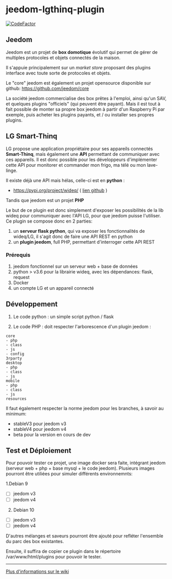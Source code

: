 # jeedom-lgthinq-plugin

[![CodeFactor](https://www.codefactor.io/repository/github/pifou25/jeedom-lgthinq-plugin/badge)](https://www.codefactor.io/repository/github/pifou25/jeedom-lgthinq-plugin)

## Jeedom

Jeedom est un projet de **box domotique** évolutif qui permet de gérer de multiples protocoles
 et objets connectés de la maison.

Il s'appuie principalement sur un *market store* proposant des plugins interface avec toute sorte de protocoles et objets.

Le "core" jeedom est également un projet opensource disponible sur github: 
https://github.com/jeedom/core

La société jeedom commercialise des box prêtes à l'emploi, ainsi qu'un SAV, et quelques plugins "officiels" 
(qui peuvent être payant). Mais il est tout à fait possible de monter sa propre box jeedom à partir 
d'un Raspberry Pi par exemple, puis acheter les plugins payants, et / ou installer ses propres plugins.

## LG Smart-Thinq

LG propose une application propriétaire pour ses appareils connectés **Smart-Thinq**, mais également une **API** permettant 
de communiquer avec ces appareils. Il est donc possible pour les développeurs d'implémenter cette API pour monitorer 
et commander mon frigo, ma télé ou mon lave-linge.

Il existe déjà une API mais hélas, celle-ci est en **python** :

* https://pypi.org/project/wideq/ ( [lien github](https://github.com/sampsyo/wideq) )

Tandis que jeedom est un projet **PHP** 

Le but de ce plugin est donc simplement d'exposer les possibilités de la lib wideq pour communiquer avec l'API LG, 
pour que jeedom puisse l'utiliser. Ce plugin se compose donc en 2 parties:

1. un **serveur flask python**, qui va exposer les fonctionnalités de wideq/LG, il s'agit donc de 
faire une API REST en python
2. un **plugin jeedom**, full PHP, permettant d'interroger cette API REST

### Prérequis

1. jeedom fonctionnel sur un serveur web + base de données
2. python > v3.6 pour la librairie wideq, avec les dépendances: flask, request
3. Docker
4. un compte LG et un appareil connecté

## Développement

1. Le code python : un simple script python / flask 

2. Le code PHP : doit respecter l'arborescence d'un plugin jeedom :
```
core
- php
- class
- js
- config
3rparty
desktop
- php
- class
- js
mobile
- php
- class
- js
resources
```

Il faut également respecter la norme jeedom pour les branches, à savoir au minimum:

* stableV3 pour jeedom v3 
* stableV4 pour jeedom v4
* beta pour la version en cours de dev
 
 
## Test et Déploiement

Pour pouvoir tester ce projet, une image docker sera faite, intégrant jeedom (serveur web + php + 
base mysql + le code jeedom). Plusieurs images pourront être utiliées pour simuler différents environnemnts:

1.Debian 9
* [ ] jeedom v3
* [ ] jeedom v4
2. Debian 10
* [ ] jeedom v3
* [ ] jeedom v4

D'autres mélanges et saveurs pourront être ajouté pour refléter l'ensemble du parc des box existantes.

Ensuite, il suffira de copier ce plugin dans le répertoire /var/www/html/plugins pour pouvoir le tester.

***

[Plus d'informations sur le wiki](https://github.com/pifou25/jeedom-lgthinq-plugin/wiki)
